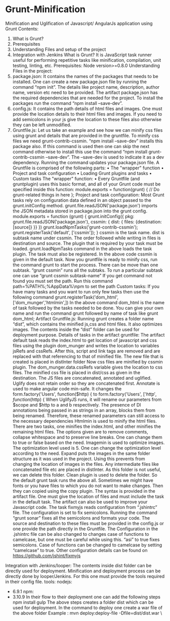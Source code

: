 # Grunt-Minification
Minification and Uglification of Javascript/ AngularJs application using Grunt
Contents:
1. What is Grunt?
2. Prerequisites
3. Understanding Files and setup of the project
4. Integration with Jenkins
What is Grunt?
It is JavaScript task runner useful for performing repetitive tasks like minification, compilation, unit testing, linting, etc.
Prerequisites: Node version>=0.8.0
Understanding Files in the project:
1. package.json: It contains the names of the packages that needs to be installed. One can create a new package.json file by running the command “npm init”. The details like project name, description, author name, version etc need to be provided. The artifact package.json has the required dependencies that are needed for the project. To install the packages run the command “npm install –save-dev”.
2. config.js: It contains the path details of html files and images. One must provide the location details to their html files and images. If you need to add semicolons in your js give the location to these files also otherwise they can be left unmodified.
3. Gruntfile.js: Let us take an example and see how we can minify css files using grunt and details that are provided in the gruntfile. To minify css files we need grunt-contrib-cssmin. “npm install –save-dev” installs this package also. If this command is used then one can skip the next command otherwise to install this use the command “npm install grunt-contrib-cssmin –save-dev”. The –save-dev is used to indicate it as a dev dependency. Running the command updates your package.json file.
A Gruntfile is comprised of the following parts:
• The "wrapper" function
• Project and task configuration
• Loading Grunt plugins and tasks
• Custom tasks
The "wrapper" function:
• Every Gruntfile (and gruntplugin) uses this basic format, and all of your Grunt code must be specified inside this function:
module.exports = function(grunt) {
// Do grunt-related things in here
};
Project and task configuration:
Most Grunt tasks rely on configuration data defined in an object passed to the grunt.initConfig method. grunt.file.readJSON('package.json') imports the JSON metadata stored in package.json into the grunt config.
module.exports = function (grunt) {
grunt.initConfig({
pkg: grunt.file.readJSON('package.json'),
cssmin: {
dist: {
files: {destination: [source]}
}}
})
grunt.loadNpmTasks('grunt-contrib-cssmin');
grunt.registerTask('default', ['cssmin']);
}
cssmin is the task name. dist is subtask name under cssmin. The order followed while writing in files is destination and source. The plugin that is required by your task must be loaded. grunt.loadNpmTasks command in the above loads the task plugin. The task must also be registered. In the above code cssmin is given in the default task. Now you gruntfile is ready to minify css, run the command grunt to start the process. There can be move than one subtask. “grunt cssmin” runs all the subtaks. To run a particular subtask one can use “grunt cssmin subtask-name”
If you get command not found you must set the path. Run this command path=%PATH%;%AppData%\npm to set the path
Custom tasks:
If you have many tasks and you want to run only few tasks then use the following command
grunt.registerTask('dom_html',['dom_munger','htmlmin',])
In the above command dom_html is the name of task followed by the tasks needed to be done. You can give your own name and run the command grunt followed by name of task like grunt dom_html;
Artifact Gruntfile.js:
Running grunt creates a folder name “dist”, which contains the minified js,css and html files. It also optimizes images. The contents inside the “dist” folder can be used for deployment purpose.
Details of tasks in the artifact gruntfile:
The artifact default task reads the index.html to get location of javascript and css files using the plugin dom_munger and writes the location to variables jsRefs and cssRefs. After this, script and link tags are removed and are replaced with that referencing to that of minified file. The new file that is created is placed in distInter folder
Now css files are minified by cssmin plugin. The dom_munger.data.cssRefs variable gives the location to css files. The minified css file is placed in dist/css as given in the destination.
The JS files are concatenated, annotated and uglified. Uglify does not retain order so they are concatenated first. Annotate is used to make angular code min-safe. It changes the
form.factory('Users', function($http) {
to
form.factory('Users', ['$http', function($http) {
When UglifyJS runs, it will rename our parameters from $scope and $http to a and b respectively. The presence of DI annotations being passed in as strings in an array, blocks them from being renamed. Therefore, these renamed parameters can still access to the necessary dependencies
Htmlmin is used to minify the html files. There are two tasks, one minifies the index.html, and other minifies the remaining html files. The options given are to remove comments, collapse whitespace and to preserve line breaks. One can change them to true or false based on the need.
Imagemin is used to optimize images. The optimization level used is 5. One can change the optimization level according to the need. Expand puts the images in the same folder structure as it was used in the project. Using this prevents from changing the location of images in the files.
Any intermediate files like concatenated file etc are placed in distInter. As this folder is not useful, we can delete this folder. Clean plugin is used to delete the folder.
So the default grunt task runs the above all.
Sometimes we might have fonts or you have files to which you do not want to make changes. Then they can copied using the copy plugin. The syntax is provided in the artifact file. One must give the location of files and must include the task in the default task.
The artifact can also be used to improve your Javascript code. The task fixmyjs reads configuration from “.jshintrc” file. The configuration is set to fix semicolons. Running the command “grunt sonar” fixes all the semicolons and formats your code. The source and destination to these files must be provided in the config.js or one provide the path directly in the Gruntfile.
The Configuration in the .jshintrc file can be also changed to changes case of functions to camelcase, but one must be careful while using this. “asi” to true fixes semicolons. Case of functions can be changed to camelcase by setting “camelcase” to true. Other configuration details can be found on https://github.com/jshint/fixmyjs

Integration with Jenkins/looper:
The contents inside dist folder can be directly used for deployment. Minification and deployment process can be directly done by looper/Jenkins. For this one must provide the tools required in their config file.
tools:
nodejs:
- 6.9.1
npm:
- 3.10.9
In their flow to their deployment one can add the following steps
npm install
gulp
The above steps creates a folder dist which can be used for deployment. In the command to deploy one create a war file of the above folder
Example :
mvn deploy:deploy-file -Dfile=dist/dist.war \
